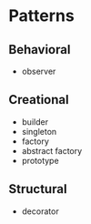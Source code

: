# Patterns

## Behavioral
- observer

## Creational
- builder
- singleton
- factory
- abstract factory
- prototype

## Structural
- decorator
